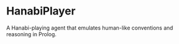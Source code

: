 # HanabiPlayer
A Hanabi-playing agent that emulates human-like conventions and reasoning in Prolog.
